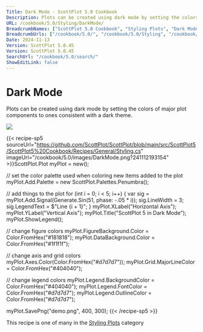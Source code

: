 ```yaml
---
Title: Dark Mode - ScottPlot 5.0 Cookbook
Description: Plots can be created using dark mode by setting the colors of major plot components to ones consistent with a dark theme.
URL: /cookbook/5.0/Styling/DarkMode/
BreadcrumbNames: ["ScottPlot 5.0 Cookbook", "Styling Plots", "Dark Mode"]
BreadcrumbUrls: ["/cookbook/5.0/", "/cookbook/5.0/Styling", "/cookbook/5.0/Styling/DarkMode"]
Date: 2024-11-13
Version: ScottPlot 5.0.45
Version: ScottPlot 5.0.45
SearchUrl: "/cookbook/5.0/search/"
ShowEditLink: false
---
```



<div class='d-flex align-items-center mt-5'>
<h1 class='me-2 text-dark my-0 border-0'>Dark Mode</h1>
</div>

Plots can be created using dark mode by setting the colors of major plot components to ones consistent with a dark theme.

[![](/cookbook/5.0/images/DarkMode.png?241112193154)](/cookbook/5.0/images/DarkMode.png?241112193154)

{{< recipe-sp5 sourceUrl="https://github.com/ScottPlot/ScottPlot/blob/main/src/ScottPlot5/ScottPlot5%20Cookbook/Recipes/General/Styling.cs" imageUrl="/cookbook/5.0/images/DarkMode.png?241112193154" >}}ScottPlot.Plot myPlot = new();

// set the color palette used when coloring new items added to the plot
myPlot.Add.Palette = new ScottPlot.Palettes.Penumbra();

// add things to the plot
for (int i = 0; i &lt; 5; i++)
{
    var sig = myPlot.Add.Signal(Generate.Sin(51, phase: -.05 * i));
    sig.LineWidth = 3;
    sig.LegendText = $"Line {i + 1}";
}
myPlot.XLabel("Horizontal Axis");
myPlot.YLabel("Vertical Axis");
myPlot.Title("ScottPlot 5 in Dark Mode");
myPlot.ShowLegend();

// change figure colors
myPlot.FigureBackground.Color = Color.FromHex("#181818");
myPlot.DataBackground.Color = Color.FromHex("#1f1f1f");

// change axis and grid colors
myPlot.Axes.Color(Color.FromHex("#d7d7d7"));
myPlot.Grid.MajorLineColor = Color.FromHex("#404040");

// change legend colors
myPlot.Legend.BackgroundColor = Color.FromHex("#404040");
myPlot.Legend.FontColor = Color.FromHex("#d7d7d7");
myPlot.Legend.OutlineColor = Color.FromHex("#d7d7d7");

myPlot.SavePng("demo.png", 400, 300);
{{< /recipe-sp5 >}}

<div class='my-5 text-center'>This recipe is one of many in the <a href='/cookbook/5.0/Styling'>Styling Plots</a> category</div>



